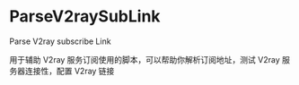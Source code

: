 # ParseV2raySubLink
Parse V2ray subscribe Link

用于辅助 V2ray 服务订阅使用的脚本，可以帮助你解析订阅地址，测试 V2ray 服务器连接性，配置 V2ray 链接
